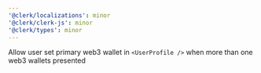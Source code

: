 ```yaml
---
'@clerk/localizations': minor
'@clerk/clerk-js': minor
'@clerk/types': minor
---
```


Allow user set primary web3 wallet in `<UserProfile />` when more than one web3 wallets presented
